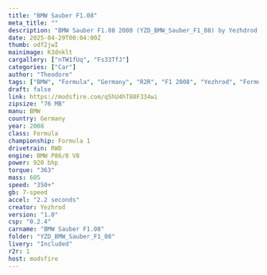 ```yaml
--- 
title: "BMW Sauber F1.08"
meta_title: ""
description: "BMW Sauber F1.08 2008 (YZD_BMW_Sauber_F1_08) by Yezhdrod ready to race!"
date: 2025-04-29T00:04:00Z
thumb: odf2jwI
mainimage: K3dnklt
cargallery: ["nTW1fUq", "Fs33TfJ"]
categories: ["Car"]
author: "Theodore"
tags: ["BMW", "Formula", "Germany", "R2R", "F1 2008", "Yezhrod", "Formula 1", "F1", "2008"]
draft: false
link: https://modsfire.com/q5hU4hT88F334wi
zipsize: "76 MB"
manu: BMW
country: Germany
year: 2008
class: Formula
championship: Formula 1
drivetrain: RWD
engine: BMW P86/8 V8
power: 920 bhp
torque: "363"
mass: 605
speed: "350+"
gb: 7-speed
accel: "2.2 seconds"
creator: Yezhrod
version: "1.0"
csp: "0.2.4"
carname: "BMW Sauber F1.08"
folder: "YZD_BMW_Sauber_F1_08"
livery: "Included"
r2r: 1
host: modsfire
---
```

